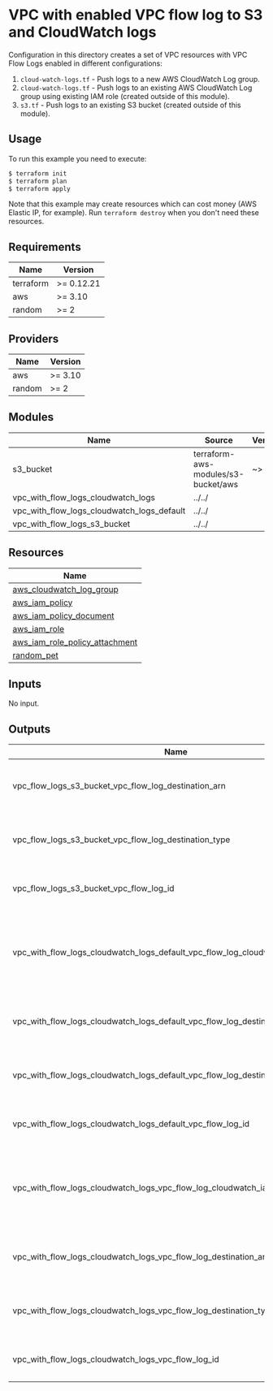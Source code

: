 # VPC with enabled VPC flow log to S3 and CloudWatch logs

Configuration in this directory creates a set of VPC resources with VPC Flow Logs enabled in different configurations:

1. `cloud-watch-logs.tf` - Push logs to a new AWS CloudWatch Log group.
1. `cloud-watch-logs.tf` - Push logs to an existing AWS CloudWatch Log group using existing IAM role (created outside of this module).
1. `s3.tf` - Push logs to an existing S3 bucket (created outside of this module).

## Usage

To run this example you need to execute:

```bash
$ terraform init
$ terraform plan
$ terraform apply
```

Note that this example may create resources which can cost money (AWS Elastic IP, for example). Run `terraform destroy` when you don't need these resources.

<!-- BEGINNING OF PRE-COMMIT-TERRAFORM DOCS HOOK -->
## Requirements

| Name | Version |
|------|---------|
| terraform | >= 0.12.21 |
| aws | >= 3.10 |
| random | >= 2 |

## Providers

| Name | Version |
|------|---------|
| aws | >= 3.10 |
| random | >= 2 |

## Modules

| Name | Source | Version |
|------|--------|---------|
| s3_bucket | terraform-aws-modules/s3-bucket/aws | ~> 1.0 |
| vpc_with_flow_logs_cloudwatch_logs | ../../ |  |
| vpc_with_flow_logs_cloudwatch_logs_default | ../../ |  |
| vpc_with_flow_logs_s3_bucket | ../../ |  |

## Resources

| Name |
|------|
| [aws_cloudwatch_log_group](https://registry.terraform.io/providers/hashicorp/aws/3.10/docs/resources/cloudwatch_log_group) |
| [aws_iam_policy](https://registry.terraform.io/providers/hashicorp/aws/3.10/docs/resources/iam_policy) |
| [aws_iam_policy_document](https://registry.terraform.io/providers/hashicorp/aws/3.10/docs/data-sources/iam_policy_document) |
| [aws_iam_role](https://registry.terraform.io/providers/hashicorp/aws/3.10/docs/resources/iam_role) |
| [aws_iam_role_policy_attachment](https://registry.terraform.io/providers/hashicorp/aws/3.10/docs/resources/iam_role_policy_attachment) |
| [random_pet](https://registry.terraform.io/providers/hashicorp/random/2/docs/resources/pet) |

## Inputs

No input.

## Outputs

| Name | Description |
|------|-------------|
| vpc\_flow\_logs\_s3\_bucket\_vpc\_flow\_log\_destination\_arn | The ARN of the destination for VPC Flow Logs |
| vpc\_flow\_logs\_s3\_bucket\_vpc\_flow\_log\_destination\_type | The type of the destination for VPC Flow Logs |
| vpc\_flow\_logs\_s3\_bucket\_vpc\_flow\_log\_id | The ID of the Flow Log resource |
| vpc\_with\_flow\_logs\_cloudwatch\_logs\_default\_vpc\_flow\_log\_cloudwatch\_iam\_role\_arn | The ARN of the IAM role used when pushing logs to Cloudwatch log group |
| vpc\_with\_flow\_logs\_cloudwatch\_logs\_default\_vpc\_flow\_log\_destination\_arn | The ARN of the destination for VPC Flow Logs |
| vpc\_with\_flow\_logs\_cloudwatch\_logs\_default\_vpc\_flow\_log\_destination\_type | The type of the destination for VPC Flow Logs |
| vpc\_with\_flow\_logs\_cloudwatch\_logs\_default\_vpc\_flow\_log\_id | The ID of the Flow Log resource |
| vpc\_with\_flow\_logs\_cloudwatch\_logs\_vpc\_flow\_log\_cloudwatch\_iam\_role\_arn | The ARN of the IAM role used when pushing logs to Cloudwatch log group |
| vpc\_with\_flow\_logs\_cloudwatch\_logs\_vpc\_flow\_log\_destination\_arn | The ARN of the destination for VPC Flow Logs |
| vpc\_with\_flow\_logs\_cloudwatch\_logs\_vpc\_flow\_log\_destination\_type | The type of the destination for VPC Flow Logs |
| vpc\_with\_flow\_logs\_cloudwatch\_logs\_vpc\_flow\_log\_id | The ID of the Flow Log resource |
<!-- END OF PRE-COMMIT-TERRAFORM DOCS HOOK -->

